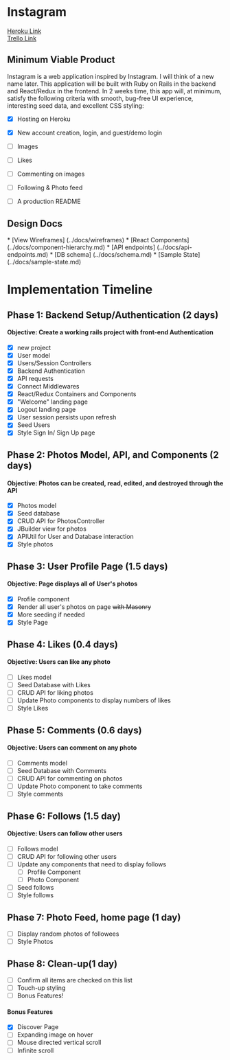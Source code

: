 <h1>Instagram</h1>

[Heroku Link](https://hikergram.com/)
<br>
[Trello Link](https://trello.com/b/9Rn9u5mH/instagramclone)

<h2>Minimum Viable Product</h2>
<p>Instagram is a web application inspired by Instagram. I will think of a new name later. This application will be built with Ruby on Rails in the backend and React/Redux in the frontend. In 2 weeks time, this app will, at minimum, satisfy the following criteria with smooth, bug-free UI experience, interesting seed data, and excellent CSS styling:</p>

- [X] Hosting on Heroku
- [X] New account creation, login, and guest/demo login
- [ ] Images
- [ ] Likes
- [ ] Commenting on images
- [ ] Following & Photo feed
- [ ] A production README


<h2>Design Docs</h2>
* [View Wireframes] (../docs/wireframes)
* [React Components] (../docs/component-hierarchy.md)
* [API endpoints] (../docs/api-endpoints.md)
* [DB schema] (../docs/schema.md)
* [Sample State] (../docs/sample-state.md)

# Implementation Timeline

## Phase 1: Backend Setup/Authentication (2 days)
#### Objective: Create a working rails project with front-end Authentication
- [X] new project
- [X] User model
- [X] Users/Session Controllers
- [X] Backend Authentication
- [X] API requests
- [X] Connect Middlewares
- [X] React/Redux Containers and Components
- [X] "Welcome" landing page
- [X] Logout landing page
- [X] User session persists upon refresh
- [X] Seed Users
- [X] Style Sign In/ Sign Up page

## Phase 2: Photos Model, API, and Components (2 days)
#### Objective: Photos can be created, read, edited, and destroyed through the API
- [X] Photos model
- [X] Seed database
- [X] CRUD API for PhotosController
- [X] JBuilder view for photos
- [X] APIUtil for User and Database interaction
- [X] Style photos

## Phase 3: User Profile Page (1.5 days)
#### Objective: Page displays all of User's photos
- [X] Profile component
- [X] Render all user's photos on page ~~with Masonry~~
- [X] More seeding if needed
- [X] Style Page

## Phase 4: Likes (0.4 days)
#### Objective: Users can like any photo
- [ ] Likes model
- [ ] Seed Database with Likes
- [ ] CRUD API for liking photos
- [ ] Update Photo components to display numbers of likes
- [ ] Style Likes

## Phase 5: Comments (0.6 days)
#### Objective: Users can comment on any photo
- [ ] Comments model
- [ ] Seed Database with Comments
- [ ] CRUD API for commenting on photos
- [ ] Update Photo component to take comments
- [ ] Style comments

## Phase 6: Follows (1.5 day)
#### Objective: Users can follow other users
- [ ] Follows model
- [ ] CRUD API for following other users
- [ ] Update any components that need to display follows
  - [ ] Profile Component
  - [ ] Photo Component
- [ ] Seed follows
- [ ] Style follows

## Phase 7: Photo Feed, home page (1 day)
- [ ] Display random photos of followees
- [ ] Style Photos

## Phase 8: Clean-up(1 day)
- [ ] Confirm all items are checked on this list
- [ ] Touch-up styling
- [ ] Bonus Features!

#### Bonus Features
- [X] Discover Page
- [ ] Expanding image on hover
- [ ] Mouse directed vertical scroll
- [ ] Infinite scroll
